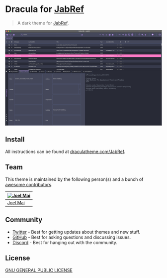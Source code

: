 # Dracula for [JabRef](https://www.jabref.org/)

> A dark theme for [JabRef](https://www.jabref.org/).

![Screenshot](./screenshots/preview.png)

## Install

All instructions can be found at [draculatheme.com/JabRef](https://github.com/Inf166/theme-jabref-dracula/blob/main/INSTALL.md).

## Team

This theme is maintained by the following person(s) and a bunch of [awesome contributors](https://github.com/dracula/JabRef/graphs/contributors).

| [![Joel Mai](https://github.com/inf166.png?size=100)](https://github.com/inf166) |
| ---------------------------------------------------------------------------------------- |
| [Joel Mai](https://github.com/inf166)                                               |

## Community

- [Twitter](https://twitter.com/draculatheme) - Best for getting updates about themes and new stuff.
- [GitHub](https://github.com/dracula/dracula-theme/discussions) - Best for asking questions and discussing issues.
- [Discord](https://draculatheme.com/discord-invite) - Best for hanging out with the community.

## License

[GNU GENERAL PUBLIC LICENSE](./LICENSE)
